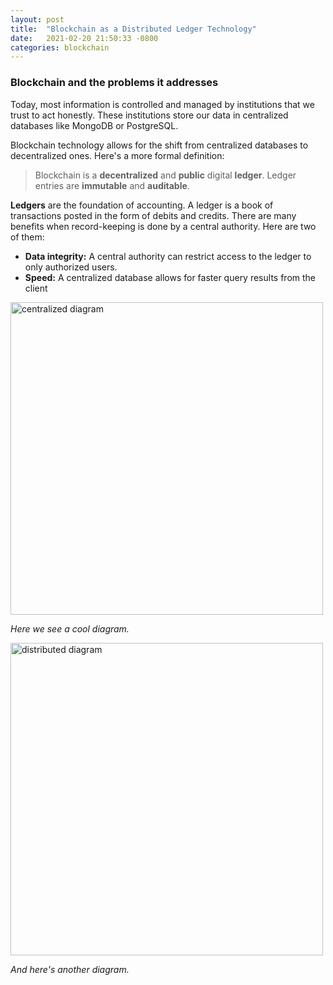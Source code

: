 ```yaml
---
layout: post
title:  "Blockchain as a Distributed Ledger Technology"
date:   2021-02-20 21:50:33 -0800
categories: blockchain
---
```

### Blockchain and the problems it addresses 
Today, most information is controlled and managed by institutions that we trust
to act honestly.  These institutions store our data in centralized databases
like MongoDB or PostgreSQL. 

Blockchain technology allows for the shift from centralized databases to
decentralized ones.  Here's a more formal definition:

> Blockchain is a **decentralized** and **public** digital **ledger**.  Ledger
> entries are **immutable** and **auditable**.

**Ledgers** are the foundation of accounting. A ledger is a book of transactions
posted in the form of debits and credits.  There are many benefits when
record-keeping is done by a central authority.  Here are two of them:

- **Data integrity:** A central authority can restrict access to the ledger to
    only authorized users.
- **Speed:** A centralized database allows for faster query results from the
    client

<img src="{{ kev-ngo.github.io }}/assets/img/022121_centralized.jpg" width='500'
alt='centralized diagram'>

*Here we see a cool diagram.*

<img src="{{ kev-ngo.github.io }}/assets/img/022121_distributed.jpg" width='500'
alt='distributed diagram'>

*And here's another diagram.*

